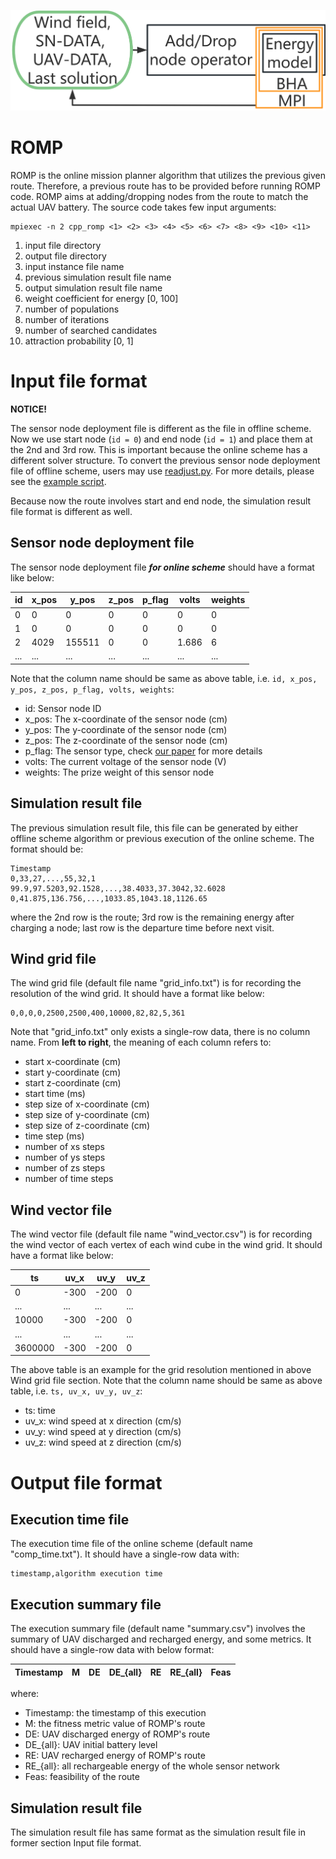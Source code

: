 ![Online mission planning scheme](../../figures/online_scheme.png)

# ROMP
ROMP is the online mission planner algorithm that utilizes the previous given route. Therefore, a previous route has to be provided before running ROMP code. ROMP aims at adding/dropping nodes from the route to match the actual UAV battery. The source code takes few input arguments:
```
mpiexec -n 2 cpp_romp <1> <2> <3> <4> <5> <6> <7> <8> <9> <10> <11>
```
1. input file directory
2. output file directory
3. input instance file name
4. previous simulation result file name
5. output simulation result file name
6. weight coefficient for energy [0, 100]
7. number of populations
8. number of iterations
10. number of searched candidates
11. attraction probability [0, 1]

# Input file format
**NOTICE!** 

The sensor node deployment file is different as the file in offline scheme. Now we use start node (`id = 0`) and end node (`id = 1`) and place them at the 2nd and 3rd row. This is important because the online scheme has a different solver structure. To convert the previous sensor node deployment file of offline scheme, users may use [readjust.py](online_romp/readjust.py). For more details, please see the [example script](../../scripts/simple_demo.sh).

Because now the route involves start and end node, the simulation result file format is different as well.

## Sensor node deployment file
The sensor node deployment file ***for online scheme*** should have a format like below:

| id  | x_pos | y_pos | z_pos | p_flag | volts | weights |
|-----|---|-------|-------|--------|-------|---------|
| 0   | 0 | 0     | 0     | 0      | 0     | 0       |
| 1   | 0 | 0     | 0     | 0      | 0     | 0       |
| 2   | 4029 | 155511 | 0     | 0      | 1.686 | 6       |
| ... | ... | ...   | ...   | ...    | ...   | ...     |

Note that the column name should be same as above table, i.e. `id, x_pos, y_pos, z_pos, p_flag, volts, weights`:
* id: Sensor node ID
* x_pos: The x-coordinate of the sensor node (cm)
* y_pos: The y-coordinate of the sensor node (cm)
* z_pos: The z-coordinate of the sensor node (cm)
* p_flag: The sensor type, check [our paper](https://arxiv.org/abs/2203.04595) for more details
* volts: The current voltage of the sensor node (V)
* weights: The prize weight of this sensor node

## Simulation result file
The previous simulation result file, this file can be generated by either offline scheme algorithm or previous execution of the online scheme. The format should be:
```
Timestamp
0,33,27,...,55,32,1
99.9,97.5203,92.1528,...,38.4033,37.3042,32.6028
0,41.875,136.756,...,1033.85,1043.18,1126.65
```
where the 2nd row is the route; 3rd row is the remaining energy after charging a node; last row is the departure time before next visit.

## Wind grid file
The wind grid file (default file name "grid_info.txt") is for recording the resolution of the wind grid. It should have a format like below:
```
0,0,0,0,2500,2500,400,10000,82,82,5,361
```
Note that "grid_info.txt" only exists a single-row data, there is no column name. From **left to right**, the meaning of each column refers to:
* start x-coordinate (cm)
* start y-coordinate (cm)
* start z-coordinate (cm)
* start time (ms)
* step size of x-coordinate (cm)
* step size of y-coordinate (cm)
* step size of z-coordinate (cm)
* time step (ms)
* number of xs steps 
* number of ys steps 
* number of zs steps
* number of time steps

## Wind vector file
The wind vector file (default file name "wind_vector.csv") is for recording the wind vector of each vertex of each wind cube in the wind grid. It should have a format like below:

| ts      | uv_x | uv_y | uv_z |
|---------|------|------|------|
| 0       | -300 | -200 | 0    |
| ...     | ...  | ...  | ...  |
| 10000   | -300 | -200 | 0    |
| ...     | ...  | ...  | ...  |
| 3600000 | -300 | -200 | 0    |

The above table is an example for the grid resolution mentioned in above Wind grid file section. Note that the column name should be same as above table, i.e. `ts, uv_x, uv_y, uv_z`:
* ts: time
* uv_x: wind speed at x direction (cm/s)
* uv_y: wind speed at y direction (cm/s)
* uv_z: wind speed at z direction (cm/s)

# Output file format
## Execution time file
The execution time file of the online scheme (default name "comp_time.txt"). It should have a single-row data with:
```
timestamp,algorithm execution time
```

## Execution summary file
The execution summary file (default name "summary.csv") involves the summary of UAV discharged and recharged energy, and some metrics. It should have a single-row data with below format:

| Timestamp     | M          | DE        | DE_{all}    | RE         | RE_{all}   | Feas |
|---------------|------------|-----------|-------------|------------|------------|------|
where:
* Timestamp: the timestamp of this execution
* M: the fitness metric value of ROMP's route
* DE: UAV discharged energy of ROMP's route
* DE_{all}: UAV initial battery level
* RE: UAV recharged energy of ROMP's route
* RE_{all}: all rechargeable energy of the whole sensor network
* Feas: feasibility of the route

## Simulation result file
The simulation result file has same format as the simulation result file in former section Input file format.  